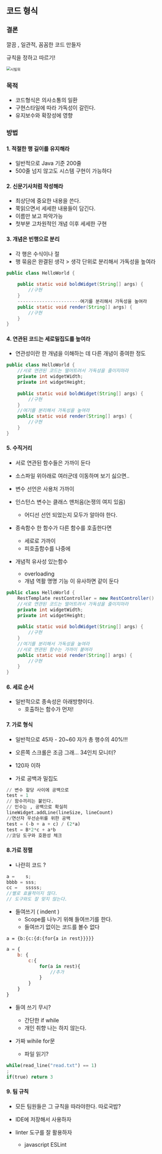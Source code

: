 ##  코드 형식

### 결론

깔끔 , 일관적,  꼼꼼한 코드 만들자

규칙을 정하고 따르기! 

<img src="https://subicura.com/assets/article_images/2016-07-11-coding-convention/civil_war.jpg" alt="시빌워" style="zoom: 67%;" />





### 목적

- 코드형식은 의사소통의 일환
- 구현스타일에 따라 가독성이 갈린다.
- 유지보수와 확장성에 영향



### 방법

#### 1. 적절한 행 길이를 유지해라

- 일반적으로 Java 기준 200줄
- 500줄 넘지 않고도 시스템 구현이 가능하다



#### 2. 신문기사처럼 작성해라

- 최상단에 중요한 내용을 쓴다.
- 쭉읽으면서 세세한 내용들이 담긴다.
- 이름만 보고 파악가능 
- 첫부분 고차원적인 개념 이후 세세한 구현



#### 3. 개념은 빈행으로 분리

- 각 행은 수식이나 절
- 행 묶음은 완결된 생각 > 생각 단위로 분리해서 가독성을 높여라

```java
public class HelloWorld {
	
    public static void boldWidget(String[] args) {
		//구현
    }
    -----------------------여기를 분리해서 가독성을 높여라
    public static void render(String[] args) {
		//구현
    }
}
```



#### 4. 연관된 코드는 세로밀집도를 높여라

- 연관성이란 한 개념을 이해하는 데 다른 개념이 중여한 정도

```java
public class HelloWorld {
    //서로 연관된 코드는 떨어트려서 가독성을 줄이지마라
	private int widgetWidth;
    private int widgetHeight;
    
    public static void boldWidget(String[] args) {
		//구현
    }
    //여기를 분리해서 가독성을 높여라
    public static void render(String[] args) {
		//구현
    }
}
```

#### 5. 수직거리

- 서로 연관된 함수들은 가까이 둔다 

- 소스파일 위아래로 여러군데 이동하며 보기 싫으면..

  

- 변수 선언은 사용처 가까이
- 인스턴스 변수는 클래스 맨처음(논쟁의 여지 있음) 
  
  - 어디선 선언 되었는지 모두가 알아야 한다.
- 종속함수 한 함수가 다른 함수를 호출한다면 
  - 세로로 가까이 
  - 피호출함수를 나중에 
- 개념적 유사성 있는함수
  - overloading
  - 개념 역활 명명 기능 이 유사하면 같이 둔다

```java
public class HelloWorld {
    RestTemplate restController = new RestController()
    //서로 연관된 코드는 떨어트려서 가독성을 줄이지마라
	private int widgetWidth;
    private int widgetHeight;
    
    public static void boldWidget(String[] args) {
		//구현
    }
    //여기를 분리해서 가독성을 높여라
    //서로 연관된 함수는 가까이 붙여라
    public static void render(String[] args) {
		//구현
    }
}
```



#### 6. 세로 순서

- 일반적으로 종속성은 아래방향이다.
  - 호출하는 함수가 먼저!



#### 7. 가로 형식

- 일반적으로 45자 - 20~60 자가 총 행수의 40%!!!
- 오른쪽 스크롤은 조금 그래... 34인치 모니터?
- 120자 이하



- 가로 공백과 밀집도

```python
// 변수 할당 사이에 공백으로 
test = 1
// 함수끼리는 붙인다.
// 인수는 , 공백으로 확실히 
lineWidget.addLine(lineSize, lineCount)
//연산자 우선순위를 위한 공백
test = (-b + a + c) / (2*a)
test = B*2*c + a*b
//코딩 도구와 호환성 체크
```



#### 8.가로 정렬

-  나란히 코드 ? 

```java
a =    s;
bbbb = sss;
cc =   sssss;
//별로 효율적이지 않다.
// 도구와도 잘 맞지 않는다.
```

- 들여쓰기 ( indent )
  - Scope를 나누기 위해 들여쓰기를 한다.
  - 들여쓰기 없이는 코드를 볼수 없다

```
a = {b:{c:{d:{for{a in rest}}}}}
```

```javascript
a = {
	b: {
		c:{
			for(a in rest){
				//추가
			}
		}
	}
}
```



- 들여 쓰기 무시?
  - 간단한 if while
  - 개인 취향 나는 하지 않는다.

- 가짜 wihile for문
  - 파일 읽기?

```python
while(read_line("read.txt") == 1)
;
if(true) return 3
```



#### 9. 팀 규칙

- 모든 팀원들은 그 규칙을 따라야한다. 따로국밥?

- IDE에 저장해서 사용하자
- linter 도구를 잘 활용하자 
  - javascript ESLint 





